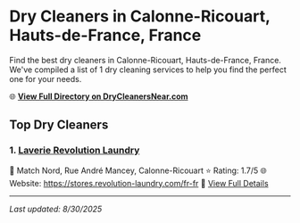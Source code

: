 # Dry Cleaners in Calonne-Ricouart, Hauts-de-France, France

Find the best dry cleaners in Calonne-Ricouart, Hauts-de-France, France. We've compiled a list of 1 dry cleaning services to help you find the perfect one for your needs.

🌐 **[View Full Directory on DryCleanersNear.com](https://drycleanersnear.com/city/France/Hauts-de-France/Calonne-Ricouart)**

## Top Dry Cleaners

### 1. [Laverie Revolution Laundry](https://drycleanersnear.com/dryCleaner/68ae679ec95ff2c6096b1609/laverie-revolution-laundry)
📍 Match Nord, Rue André Mancey, Calonne-Ricouart
⭐ Rating: 1.7/5
🌐 Website: https://stores.revolution-laundry.com/fr-fr
🔗 [View Full Details](https://drycleanersnear.com/dryCleaner/68ae679ec95ff2c6096b1609/laverie-revolution-laundry)


---

*Last updated: 8/30/2025*
